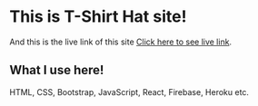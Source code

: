 # This is T-Shirt Hat site!

And this is the live link of this site [Click here to see live link](https://github.com/facebook/create-react-app).

## What I use here!

HTML, CSS, Bootstrap, JavaScript, React, Firebase, Heroku etc.

